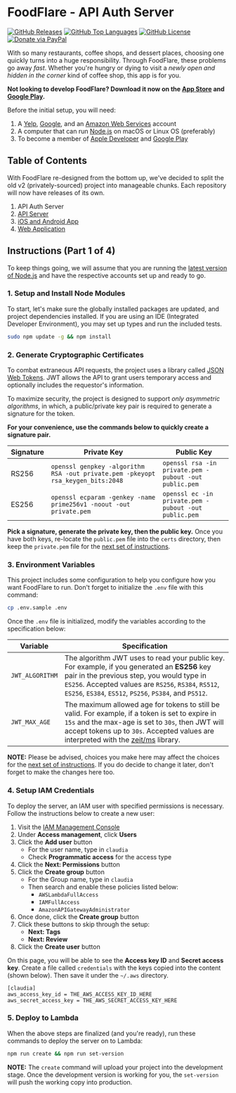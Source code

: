 FoodFlare - API Auth Server
============================

[![GitHub Releases](https://img.shields.io/github/v/release/cbnventures/foodflare-auth?style=flat-square&color=blue&sort=semver)](https://github.com/cbnventures/foodflare-auth/releases)
[![GitHub Top Languages](https://img.shields.io/github/languages/top/cbnventures/foodflare-auth?style=flat-square&color=success)](https://github.com/cbnventures/foodflare-auth)
[![GitHub License](https://img.shields.io/github/license/cbnventures/foodflare-auth?style=flat-square&color=yellow)](https://github.com/cbnventures/foodflare-auth/blob/master/LICENSE)
[![Donate via PayPal](https://img.shields.io/badge/donate-paypal-blue?style=flat-square&color=orange)](https://www.paypal.me/cbnventures)

With so many restaurants, coffee shops, and dessert places, choosing one quickly turns into a huge responsibility. Through FoodFlare, these problems go away _fast_. Whether you're hungry or dying to visit a _newly open and hidden in the corner_ kind of coffee shop, this app is for you.

__Not looking to develop FoodFlare? Download it now on the [App Store](https://itunes.apple.com/us/app/foodflare/id1398042619?ls=1&mt=8) and [Google Play](https://play.google.com/store/apps/details?id=io.cbnventures.foodflare).__

Before the initial setup, you will need:
1. A [Yelp](https://www.yelp.com/developers), [Google](https://cloud.google.com), and an [Amazon Web Services](https://aws.amazon.com) account
2. A computer that can run [Node.js](https://nodejs.org) on macOS or Linux OS (preferably)
3. To become a member of [Apple Developer](https://developer.apple.com/programs/) and [Google Play](https://play.google.com/apps/publish/)

## Table of Contents
With FoodFlare re-designed from the bottom up, we've decided to split the old v2 (privately-sourced) project into manageable chunks. Each repository will now have releases of its own.

1. API Auth Server
2. [API Server](https://github.com/cbnventures/foodflare-api)
3. [iOS and Android App](https://github.com/cbnventures/foodflare-app)
4. [Web Application](https://github.com/cbnventures/foodflare-web)

## Instructions (Part 1 of 4)
To keep things going, we will assume that you are running the [latest version of Node.js](https://nodejs.org/en/download/) and have the respective accounts set up and ready to go.

### 1. Setup and Install Node Modules
To start, let's make sure the globally installed packages are updated, and project dependencies installed. If you are using an IDE (Integrated Developer Environment), you may set up types and run the included tests.
```sh
sudo npm update -g && npm install
```

### 2. Generate Cryptographic Certificates
To combat extraneous API requests, the project uses a library called [JSON Web Tokens](https://jwt.io). JWT allows the API to grant users temporary access and optionally includes the requestor's information.

To maximize security, the project is designed to support _only asymmetric algorithms_, in which, a public/private key pair is required to generate a signature for the token.

__For your convenience, use the commands below to quickly create a signature pair.__

| __Signature__ | __Private Key__                                                                 | __Public Key__                                        |
|---------------|---------------------------------------------------------------------------------|-------------------------------------------------------|
| RS256         | `openssl genpkey -algorithm RSA -out private.pem -pkeyopt rsa_keygen_bits:2048` | `openssl rsa -in private.pem -pubout -out public.pem` |
| ES256         | `openssl ecparam -genkey -name prime256v1 -noout -out private.pem`              | `openssl ec -in private.pem -pubout -out public.pem`  |

__Pick a signature, generate the private key, then the public key.__ Once you have both keys, re-locate the `public.pem` file into the `certs` directory, then keep the `private.pem` file for the [next set of instructions](https://github.com/cbnventures/foodflare-api#instructions-part-2-of-4).

### 3. Environment Variables
This project includes some configuration to help you configure how you want FoodFlare to run. Don't forget to initialize the `.env` file with this command:
```sh
cp .env.sample .env
```

Once the `.env` file is initialized, modify the variables according to the specification below:

| __Variable__    | __Specification__                                                                                                                                                                                                                                                         |
|-----------------|---------------------------------------------------------------------------------------------------------------------------------------------------------------------------------------------------------------------------------------------------------------------------|
| `JWT_ALGORITHM` | The algorithm JWT uses to read your public key. For example, if you generated an __ES256__ key pair in the previous step, you would type in `ES256`. Accepted values are `RS256`, `RS384`, `RS512`, `ES256`, `ES384`, `ES512`, `PS256`, `PS384`, and `PS512`.             |
| `JWT_MAX_AGE`   | The maximum allowed age for tokens to still be valid. For example, if a token is set to expire in `15s` and the max-age is set to `30s`, then JWT will accept tokens up to `30s`. Accepted values are interpreted with the [zeit/ms](https://github.com/zeit/ms) library. |

__NOTE:__ Please be advised, choices you make here may affect the choices for the [next set of instructions](https://github.com/cbnventures/foodflare-api#instructions-part-2-of-4). If you do decide to change it later, don't forget to make the changes here too.

### 4. Setup IAM Credentials
To deploy the server, an IAM user with specified permissions is necessary. Follow the instructions below to create a new user:
1. Visit the [IAM Management Console](https://console.aws.amazon.com/iam/home?region=us-east-1)
2. Under __Access management__, click __Users__
3. Click the __Add user__ button
   - For the user name, type in `claudia`
   - Check __Programmatic access__ for the access type
4. Click the __Next: Permissions__ button
5. Click the __Create group__ button
   - For the Group name, type in `claudia`
   - Then search and enable these policies listed below:
     - `AWSLambdaFullAccess`
     - `IAMFullAccess`
     - `AmazonAPIGatewayAdministrator`
6. Once done, click the __Create group__ button
7. Click these buttons to skip through the setup:
    - __Next: Tags__
    - __Next: Review__
8. Click the __Create user__ button

On this page, you will be able to see the __Access key ID__ and __Secret access key__. Create a file called `credentials` with the keys copied into the content (shown below). Then save it under the `~/.aws` directory.
```
[claudia]
aws_access_key_id = THE_AWS_ACCESS_KEY_ID_HERE
aws_secret_access_key = THE_AWS_SECRET_ACCESS_KEY_HERE
```

### 5. Deploy to Lambda
When the above steps are finalized (and you're ready), run these commands to deploy the server on to Lambda:
```sh
npm run create && npm run set-version
```

__NOTE:__ The `create` command will upload your project into the development stage. Once the development version is working for you, the `set-version` will push the working copy into production.
